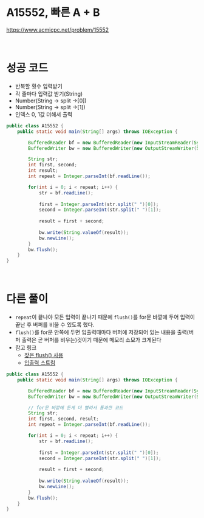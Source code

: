 # A15552, 빠른 A + B
https://www.acmicpc.net/problem/15552 

<br>

# 성공 코드
- 반복할 횟수 입력받기
- 각 줄마다 입력값 받기(String)
- Number(String -> split ->[0])
- Number(String -> split ->[1])
- 인덱스 0, 1값 더해서 출력

```java
public class A15552 {
	public static void main(String[] args) throws IOException {

		BufferedReader bf = new BufferedReader(new InputStreamReader(System.in));
		BufferedWriter bw = new BufferedWriter(new OutputStreamWriter(System.out));

		String str;
		int first, second;
		int result;
		int repeat = Integer.parseInt(bf.readLine());

		for(int i = 0; i < repeat; i++) {
			str = bf.readLine();
			
			first = Integer.parseInt(str.split(" ")[0]);
			second = Integer.parseInt(str.split(" ")[1]);
			
			result = first + second;
			
			bw.write(String.valueOf(result));
			bw.newLine();
		}
	    bw.flush();
	}
}
```

<br>

# 다른 풀이
- `repeat`이 끝나야 모든 입력이 끝나기 때문에 `flush()`를 for문 바깥에 두어 입력이 끝난 후 버퍼를 비울 수 있도록 했다.
- `flush()`를 for문 안쪽에 두면 입출력때마다 버퍼에 저장되어 있는 내용을 출력(버퍼 출력은 곧 버퍼를 비우는)것이기 때문에 메모리 소모가 크게된다
- 참고 링크
  - [잦은 flush() 사용](https://javacan.tistory.com/entry/43)
  - [입출력 스트림](https://coding-factory.tistory.com/281)

```java
public class A15552 {
	public static void main(String[] args) throws IOException {

		BufferedReader bf = new BufferedReader(new InputStreamReader(System.in));
		BufferedWriter bw = new BufferedWriter(new OutputStreamWriter(System.out));

		// for문 바깥에 둔게 더 빨라서 통과한 코드
		String str;
		int first, second, result;
		int repeat = Integer.parseInt(bf.readLine());

		for(int i = 0; i < repeat; i++) {
			str = bf.readLine();
			
			first = Integer.parseInt(str.split(" ")[0]);
			second = Integer.parseInt(str.split(" ")[1]);
			
			result = first + second;
			
			bw.write(String.valueOf(result));
			bw.newLine();
		}
		bw.flush();
	}
}
```